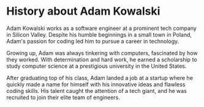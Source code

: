 # History about Adam Kowalski

Adam Kowalski works as a software engineer at a prominent tech company in Silicon Valley. Despite his humble beginnings in a small town in Poland, Adam's passion for coding led him to pursue a career in technology.

Growing up, Adam was always tinkering with computers, fascinated by how they worked. With determination and hard work, he earned a scholarship to study computer science at a prestigious university in the United States.

After graduating top of his class, Adam landed a job at a startup where he quickly made a name for himself with his innovative ideas and flawless coding skills. His talent caught the attention of a tech giant, and he was recruited to join their elite team of engineers.